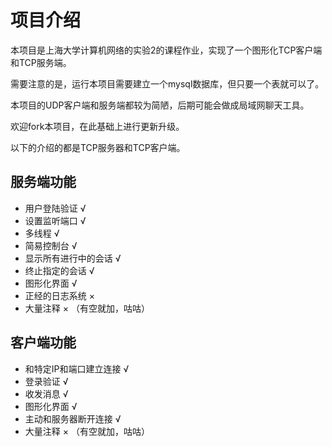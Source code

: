 # 项目介绍

本项目是上海大学计算机网络的实验2的课程作业，实现了一个图形化TCP客户端和TCP服务端。

需要注意的是，运行本项目需要建立一个mysql数据库，但只要一个表就可以了。

本项目的UDP客户端和服务端都较为简陋，后期可能会做成局域网聊天工具。

欢迎fork本项目，在此基础上进行更新升级。

以下的介绍的都是TCP服务器和TCP客户端。

## 服务端功能

- 用户登陆验证 √
- 设置监听端口 √
- 多线程 √
- 简易控制台 √
- 显示所有进行中的会话 √
- 终止指定的会话 √
- 图形化界面 √
- 正经的日志系统 ×
- 大量注释 × （有空就加，咕咕）

## 客户端功能

- 和特定IP和端口建立连接 √
- 登录验证 √
- 收发消息 √
- 图形化界面 √
- 主动和服务器断开连接 √
- 大量注释 × （有空就加，咕咕）
